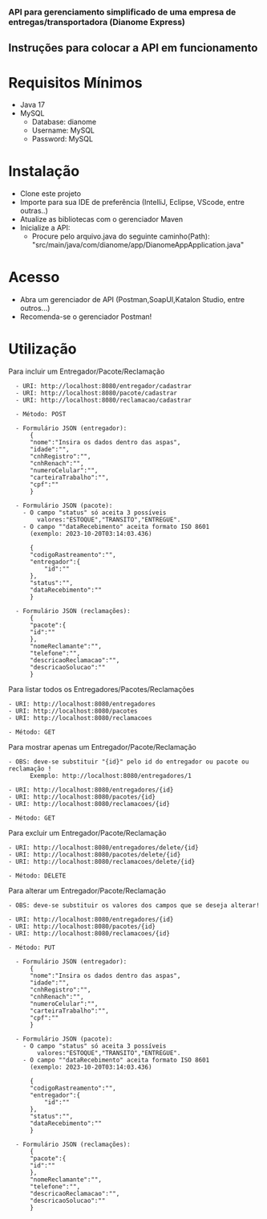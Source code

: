### API para gerenciamento simplificado de uma empresa de entregas/transportadora (Dianome Express)

## Instruções para colocar a API em funcionamento

# Requisitos Mínimos
- Java 17
- MySQL
    - Database: dianome
    - Username: MySQL
    - Password: MySQL

# Instalação
- Clone este projeto
- Importe para sua IDE de preferência (IntelliJ, Eclipse, VScode, entre outras..)
- Atualize as bibliotecas com o gerenciador Maven
- Inicialize a API:
  - Procure pelo arquivo.java do seguinte caminho(Path): 
    "src/main/java/com/dianome/app/DianomeAppApplication.java"

# Acesso
- Abra um gerenciador de API (Postman,SoapUI,Katalon Studio, entre outros...)
- Recomenda-se o gerenciador Postman!

# Utilização

Para incluir um Entregador/Pacote/Reclamação

      - URI: http://localhost:8080/entregador/cadastrar
      - URI: http://localhost:8080/pacote/cadastrar
      - URI: http://localhost:8080/reclamacao/cadastrar
	
      - Método: POST
	
      - Formulário JSON (entregador): 
          {
          "nome":"Insira os dados dentro das aspas",
          "idade":"",
          "cnhRegistro":"",
          "cnhRenach":"",
          "numeroCelular":"",
          "carteiraTrabalho":"",
          "cpf":""
          }

      - Formulário JSON (pacote):
        - O campo "status" só aceita 3 possíveis 
            valores:"ESTOQUE","TRANSITO","ENTREGUE".
        - O campo ""dataRecebimento" aceita formato ISO 8601
          (exemplo: 2023-10-20T03:14:03.436)

          {
          "codigoRastreamento":"",
          "entregador":{
              "id":""
          },
          "status":"",
          "dataRecebimento":""    
          }

      - Formulário JSON (reclamações):
          {   
          "pacote":{
          "id":""
          },
          "nomeReclamante":"",
          "telefone":"",
          "descricaoReclamacao":"",
          "descricaoSolucao":""
          }


Para listar todos os Entregadores/Pacotes/Reclamações

	- URI: http://localhost:8080/entregadores
	- URI: http://localhost:8080/pacotes
	- URI: http://localhost:8080/reclamacoes
	
	- Método: GET

Para mostrar apenas um Entregador/Pacote/Reclamação

    - OBS: deve-se substituir "{id}" pelo id do entregador ou pacote ou reclamação !
          Exemplo: http://localhost:8080/entregadores/1

	- URI: http://localhost:8080/entregadores/{id}
	- URI: http://localhost:8080/pacotes/{id}
	- URI: http://localhost:8080/reclamacoes/{id}
	
	- Método: GET

Para excluir um Entregador/Pacote/Reclamação

	- URI: http://localhost:8080/entregadores/delete/{id}
	- URI: http://localhost:8080/pacotes/delete/{id}
	- URI: http://localhost:8080/reclamacoes/delete/{id}
	
	- Método: DELETE

Para alterar um Entregador/Pacote/Reclamação

    - OBS: deve-se substituir os valores dos campos que se deseja alterar!

	- URI: http://localhost:8080/entregadores/{id}
	- URI: http://localhost:8080/pacotes/{id}
	- URI: http://localhost:8080/reclamacoes/{id}
	
	- Método: PUT
	
      - Formulário JSON (entregador): 
          {
          "nome":"Insira os dados dentro das aspas",
          "idade":"",
          "cnhRegistro":"",
          "cnhRenach":"",
          "numeroCelular":"",
          "carteiraTrabalho":"",
          "cpf":""
          }

      - Formulário JSON (pacote):
        - O campo "status" só aceita 3 possíveis 
            valores:"ESTOQUE","TRANSITO","ENTREGUE".
        - O campo ""dataRecebimento" aceita formato ISO 8601
          (exemplo: 2023-10-20T03:14:03.436)

          {
          "codigoRastreamento":"",
          "entregador":{
              "id":""
          },
          "status":"",
          "dataRecebimento":""    
          }

      - Formulário JSON (reclamações):
          {   
          "pacote":{
          "id":""
          },
          "nomeReclamante":"",
          "telefone":"",
          "descricaoReclamacao":"",
          "descricaoSolucao":""
          }